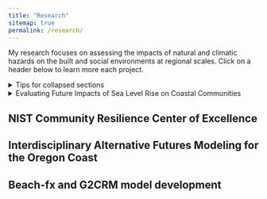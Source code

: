 ```yaml
---
title: "Research"
sitemap: true
permalink: /research/
---
```


My research focuses on assessing the impacts of natural and climatic hazards on the built and social environments at regional scales. 
Click on a header below to learn more each project. 


<!-- Hurricane Overland Hazards and the Built Environment
------
This work focuses on ___ 

 -->

<details>

<summary>Tips for collapsed sections</summary>

### You can add a header

You can add text within a collapsed section.

You can add an image or a code block, too.

```ruby
   puts "Hello World"
```

</details>


<details>
<summary> Evaluating Future Impacts of Sea Level Rise on Coastal Communities</summary>

## Summary

I completed this work as a part of my postdoc as a National Research Council Postdoctoral Fellow at the National Institute of Standards and Technology. The objective of this work was to develop decision-support tools 

## Nice Figure:

**Research products originating from this project**: Two manuscripts ([1](https://doi.org/10.1016/j.ijdrr.2025.105649),[2](https://doi.org/10.1016/j.ijdrr.2025.105742)), one Jupyter notebook ([1](https://zenodo.org/records/12573416)), and one geospatial agent-based model ([1](https://zenodo.org/records/15120769)). 

**Funding**: Two years of salary plus travel assistance. 

</details>



NIST Community Resilience Center of Excellence 
------

Interdisciplinary Alternative Futures Modeling for the Oregon Coast 
------

Beach-fx and G2CRM model development 
------
